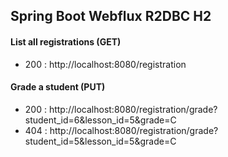## Spring Boot Webflux R2DBC H2

#### List all registrations (GET)
* 200 : http://localhost:8080/registration

#### Grade a student (PUT)
* 200 : http://localhost:8080/registration/grade?student_id=6&lesson_id=5&grade=C
* 404 : http://localhost:8080/registration/grade?student_id=5&lesson_id=5&grade=C
